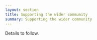 ```yaml
---
layout: section
title: Supporting the wider community
summary: Supporting the wider community
---
```


Details to follow.



